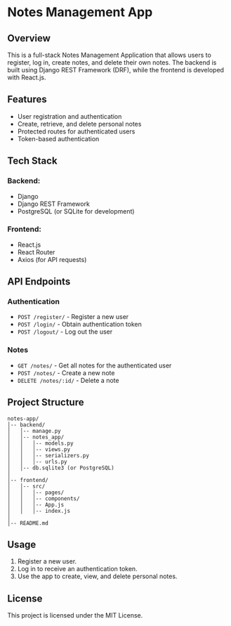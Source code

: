 # Notes Management App

## Overview
This is a full-stack Notes Management Application that allows users to register, log in, create notes, and delete their own notes. The backend is built using Django REST Framework (DRF), while the frontend is developed with React.js.

## Features
- User registration and authentication
- Create, retrieve, and delete personal notes
- Protected routes for authenticated users
- Token-based authentication

## Tech Stack
### Backend:
- Django
- Django REST Framework
- PostgreSQL (or SQLite for development)

### Frontend:
- React.js
- React Router
- Axios (for API requests)

## API Endpoints
### Authentication
- `POST /register/` - Register a new user
- `POST /login/` - Obtain authentication token
- `POST /logout/` - Log out the user

### Notes
- `GET /notes/` - Get all notes for the authenticated user
- `POST /notes/` - Create a new note
- `DELETE /notes/:id/` - Delete a note

## Project Structure
```
notes-app/
│-- backend/
│   │-- manage.py
│   │-- notes_app/
│   │   │-- models.py
│   │   │-- views.py
│   │   │-- serializers.py
│   │   │-- urls.py
│   │-- db.sqlite3 (or PostgreSQL)
│
│-- frontend/
│   │-- src/
│   │   │-- pages/
│   │   │-- components/
│   │   │-- App.js
│   │   │-- index.js
│
│-- README.md
```

## Usage
1. Register a new user.
2. Log in to receive an authentication token.
3. Use the app to create, view, and delete personal notes.

## License
This project is licensed under the MIT License.

